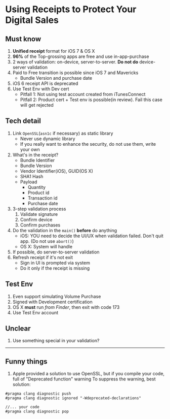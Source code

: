 # Using Receipts to Protect Your Digital Sales

## Must know

1. **Unified receipt** format for iOS 7 & OS X
2. **96%** of the Top-grossing apps are free and use in-app-purchase
3. 2 ways of validation: on-device, server-to-server. **Do not do** device-server validation
4. Paid to Free transition is possible since iOS 7 and Mavericks
    * Bundle Version and purchase date
5. iOS 6 receipt API is deprecated
6. Use Test Env with Dev cert
    * Pitfall 1: Not using test account created from iTunesConnect
    * Pitfall 2: Product cert + Test env is possible(in review). Fail this case will get rejected

## Tech detail

1. Link `OpenSSL`(`asn1c` if necessary) as static library
    * Never use dynamic library
    * If you really want to enhance the security, do not use them, write your own
2. What's in the receipt?
    * Bundle Identifier
    * Bundle Version
    * Vendor Identifier(iOS), GUID(OS X)
    * SHA1 Hash
    * Payload
        * Quantity
        * Product id
        * Transaction id
        * Purchase date
2. 3-step validation process
    1. Validate signature
    2. Confirm device
    3. Confirm purchases 
3. Do the validation in the `main()` **before** do anything
    * iOS: YOU need to decide the UI/UX when validation failed. Don't quit app. (Do not use `abort()`)
    * OS X: System will handle
4. If possible, do server-to-server validation
5. Refresh receipt if it's not exit
    * Sign in UI is prompted via system
    * Do it only if the receipt is missing


## Test Env
1. Even support simulating Volume Purchase
2. Signed with Development certification
3. OS X **must** run *from Finder*, then exit with code 173
4. Use Test Env account

## Unclear

1. Use something special in your validation?

----

## Funny things

1. Apple provided a solution to use OpenSSL, but if you compile your code, full of "Deprecated function" warning
    To suppress the warning, best solution:
```
#pragma clang diagnostic push
#pragma clang diagnostic ignored "-Wdeprecated-declarations"

//... your code
#pragma clang diagnostic pop
```
